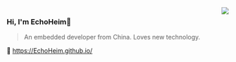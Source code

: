 <img align="right" src="https://github-readme-stats.vercel.app/api?username=EchoHeim&show_icons=true&icon_color=805AD5&text_color=718096&bg_color=ffffff&hide_title=true" />

### Hi, I'm EchoHeim👋
> An embedded developer from China.
> Loves new technology.

🔗 https://EchoHeim.github.io/



